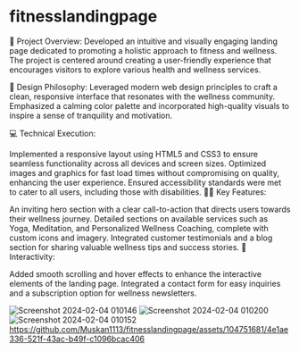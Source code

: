 # fitnesslandingpage
🌿 Project Overview:
Developed an intuitive and visually engaging landing page dedicated to promoting a holistic approach to fitness and wellness. The project is centered around creating a user-friendly experience that encourages visitors to explore various health and wellness services.

🎨 Design Philosophy:
Leveraged modern web design principles to craft a clean, responsive interface that resonates with the wellness community. Emphasized a calming color palette and incorporated high-quality visuals to inspire a sense of tranquility and motivation.

💻 Technical Execution:

Implemented a responsive layout using HTML5 and CSS3 to ensure seamless functionality across all devices and screen sizes.
Optimized images and graphics for fast load times without compromising on quality, enhancing the user experience.
Ensured accessibility standards were met to cater to all users, including those with disabilities.
🧘‍♂️ Key Features:

An inviting hero section with a clear call-to-action that directs users towards their wellness journey.
Detailed sections on available services such as Yoga, Meditation, and Personalized Wellness Coaching, complete with custom icons and imagery.
Integrated customer testimonials and a blog section for sharing valuable wellness tips and success stories.
🔗 Interactivity:

Added smooth scrolling and hover effects to enhance the interactive elements of the landing page.
Integrated a contact form for easy inquiries and a subscription option for wellness newsletters.


![Screenshot 2024-02-04 010146](https://github.com/Muskan1113/fitnesslandingpage/assets/104751681/0c3ed5e8-34ed-4f26-a822-0be3c6dc4948)
![Screenshot 2024-02-04 010200](https://github.com/Muskan1113/fitnesslandingpage/assets/104751681/1d453e74-c991-4a3e-9ecd-97c04f46dc56)
![Screenshot 2024-02-04 010152](https://github.com/Muskan1113/fitnesslandingpage/assets/104751681/ef97ceb9-d04a-40f7-84ec-9c600a1b92df)
https://github.com/Muskan1113/fitnesslandingpage/assets/104751681/4e1ae336-521f-43ac-b49f-c1096bcac406

